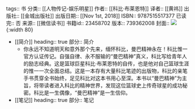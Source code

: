 tags:: 书
分类:: [[人物传记-娱乐明星]]
作者:: [[科比·布莱恩特]]
译者:: [[黄祎]]
出版社:: [[金城出版社]]
出版日期:: [[Nov 1st, 2018]]
ISBN:: 9787515517377
已读完:: 否
来源:: [[微信读书]]
书籍id:: 23458702
版本:: 739362008
封面:: ![](https://wfqqreader-1252317822.image.myqcloud.com/cover/702/23458702/s_23458702.jpg){:width 80}

- [[简介]]
  heading:: true
  部分:: 简介
	- 你永远不知道明天和意外那个先来，缅怀科比，曼巴精神永在！科比惟一官方认证传记。自强自律、永不服输的“曼巴精神”真义，科比写给青年人的励志经典。这是篮球巨星科比·布莱恩特的自传，也是他对自己篮球生涯的惟一一次全面总结。这是一本存有大量科比笔迹的出版物，科比的亲笔手书贯穿全书始终，足见科比对这本书用心至深。本书以“曼巴精神”为主旨，将带读者进入科比的精神世界，发现这位篮球史上传奇球星的成功秘密。科比是一生偶像，“曼巴精神”是一生信仰。
- [[笔记]]
  heading:: true
  部分:: 笔记